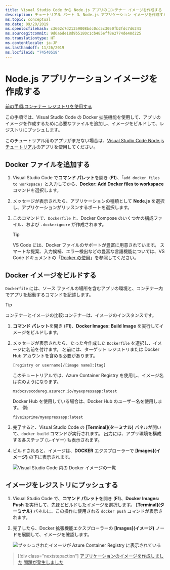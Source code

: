```yaml
---
title: Visual Studio Code から Node.js アプリのコンテナー イメージを作成する
description: チュートリアル パート 3、Node.js アプリケーション イメージを作成する
ms.topic: conceptual
ms.date: 09/20/2019
ms.openlocfilehash: c3662c7d21359008bdc0cc5c3050fb2fdc7d6241
ms.sourcegitcommit: 9d0a6de18d9b5180c1cb485eff8e2774de48d225
ms.translationtype: HT
ms.contentlocale: ja-JP
ms.lasthandoff: 11/26/2019
ms.locfileid: "74540518"
---
```

# <a name="create-your-nodejs-application-image"></a>Node.js アプリケーション イメージを作成する

[前の手順:コンテナー レジストリを使用する](tutorial-vscode-docker-node-02.md)

この手順では、Visual Studio Code の Docker 拡張機能を使用して、アプリのイメージを作成するために必要なファイルを追加し、イメージをビルドして、レジストリにプッシュします。

このチュートリアル用のアプリがまだない場合は、[Visual Studio Code Node.js チュートリアル](https://code.visualstudio.com/docs/nodejs/nodejs-tutorial)のアプリを使用してください。

## <a name="add-docker-files"></a>Docker ファイルを追加する

1. Visual Studio Code で**コマンド パレット**を開き (**F1**)、「`add docker files to workspace`」と入力してから、**Docker: Add Docker files to workspace** コマンドを選択します。

1. メッセージが表示されたら、アプリケーションの種類として **Node.js** を選択し、アプリケーションがリッスンするポートを選択します。

1. このコマンドで、`Dockerfile` と、Docker Compose のいくつかの構成ファイル、および `.dockerignore` が作成されます。

    > [!TIP]
    > VS Code には、Docker ファイルのサポートが豊富に用意されています。 スマートな提案、入力候補、エラー検出などの豊富な言語機能については、VS Code ドキュメントの「[Docker の使用](https://code.visualstudio.com/docs/azure/docker)」を参照してください。

## <a name="build-a-docker-image"></a>Docker イメージをビルドする

`Dockerfile` には、ソース ファイルの場所を含むアプリの環境と、コンテナー内でアプリを起動するコマンドを記述します。

> [!TIP]
> コンテナーとイメージの比較:コンテナーは、イメージのインスタンスです。

1. **コマンド パレット**を開き (**F1**)、**Docker Images: Build Image** を実行してイメージをビルドします。

1. メッセージが表示されたら、たった今作成した `Dockerfile` を選択し、イメージに名前を付けます。 名前には、ターゲット レジストリまたは Docker Hub アカウントを含める必要があります。

    `[registry or username]/[image name]:[tag]`

    このチュートリアルでは、Azure Container Registry を使用し、イメージ名は次のようになります。

    `msdocsvscodereg.azurecr.io/myexpressapp:latest`

    Docker Hub を使用している場合は、Docker Hub のユーザー名を使用します。 例:

    `fiveisprime/myexpressapp:latest`

1. 完了すると、Visual Studio Code の **[Terminal]\(ターミナル\)** パネルが開いて、`docker build` コマンドが実行されます。 出力には、アプリ環境を構成する各ステップ (レイヤー) も表示されます。

1. ビルドされると、イメージは、**DOCKER** エクスプローラーで **[Images]\(イメージ\)** の下に表示されます。

    ![Visual Studio Code 内の Docker イメージの一覧](media/deploy-containers/image-list.png)

## <a name="push-the-image-to-a-registry"></a>イメージをレジストリにプッシュする

1. Visual Studio Code で、**コマンド パレット**を開き (**F1**)、**Docker Images: Push** を実行して、先ほどビルドしたイメージを選択します。 **[Terminal]\(ターミナル\)** パネルに、この操作に使用される `docker push` コマンドが表示されます。

1. 完了したら、Docker 拡張機能エクスプローラーの **[Images]\(イメージ\)** ノードを展開して、イメージを確認します。

    ![プッシュされたイメージが Azure Container Registry に表示されている](media/deploy-containers/image-in-acr.png)

> [!div class="nextstepaction"]
> [アプリケーションのイメージを作成しました](tutorial-vscode-docker-node-04.md) [問題が発生しました](https://www.research.net/r/PWZWZ52?tutorial=docker-extension&step=containerize-app)
